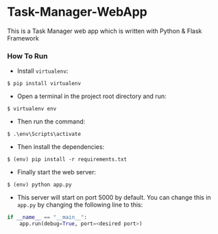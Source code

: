 # Task-Manager-WebApp
This is a Task Manager web app which is written with Python &amp; Flask Framework 

### How To Run
* Install `virtualenv`:
```
$ pip install virtualenv
```

* Open a terminal in the project root directory and run:
```
$ virtualenv env
```

* Then run the command:
```
$ .\env\Scripts\activate
```

* Then install the dependencies:
```
$ (env) pip install -r requirements.txt
```

* Finally start the web server:
```
$ (env) python app.py
```

* This server will start on port 5000 by default. You can change this in `app.py` by changing the following line to this:

```python
if __name__ == "__main__":
    app.run(debug=True, port=<desired port>)
